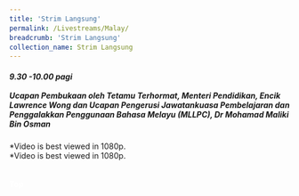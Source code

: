 ```yaml
---
title: 'Strim Langsung'
permalink: /Livestreams/Malay/
breadcrumb: 'Strim Langsung'
collection_name: Strim Langsung
---
```

<html>
<body>
<style>
   iframe{
border : 0;
width:80% ;
}
  </style>
   <!-- Global site tag (gtag.js) - Google Ads: 726049306 -->
<h5>9.30 -10.00 pagi<br/><br/>
Ucapan Pembukaan oleh Tetamu Terhormat, Menteri Pendidikan, Encik Lawrence Wong dan Ucapan Pengerusi Jawatankuasa Pembelajaran dan Penggalakkan Penggunaan Bahasa Melayu (MLLPC), Dr Mohamad Maliki Bin Osman<br/>
   </h5>
    <img src="/images/GOH-Message-Banner.jpg" style="display:none;">
  <div class="video-container" style="display:none;">
<iframe src="https://player.vimeo.com/video/452502916?autoplay=1&quality=1080p" width="640" height="360" frameborder="0" allow="autoplay; fullscreen" allowfullscreen></iframe></div>
   *Video is best viewed in 1080p.
    <br/>
  <h5 style="display:none;">10.00am - 11.00am<br/>
Live Panel Discussion<br/>
Creating an Immersive Environment for the Learning of Our Mother Tongue Languages</h5>
   <div class="video-container" style="display:none;">
<iframe src="https://player.vimeo.com/video/452213588?autoplay=1&quality=1080p" width="640" height="360" frameborder="0" allow="autoplay; fullscreen" allowfullscreen></iframe></div>
    *Video is best viewed in 1080p.
   <br/><br/><br/>
<span style="font-size:18px;display:none;">*Head on to the Sharing Sessions page to rewatch any of our Livestream sessions!</span>
<div class="btntop"><a href="#top" style="text-decoration:none;"><span style="color:white"><b>Top</b></span></a></div>
